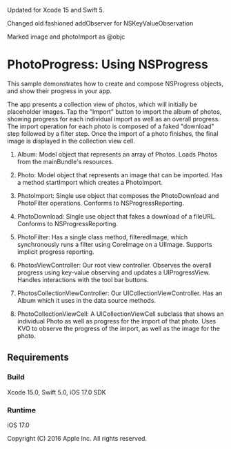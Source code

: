 Updated for Xcode 15 and Swift 5.

Changed old fashioned addObserver for NSKeyValueObservation

Marked image and photoImport as @objc 


# PhotoProgress: Using NSProgress

This sample demonstrates how to create and compose NSProgress objects, and show their progress in your app.

The app presents a collection view of photos, which will initially be placeholder images. Tap the "Import" button to import the album of photos, showing progress for each individual import as well as an overall progress. The import operation for each photo is composed of a faked "download" step followed by a filter step. Once the import of a photo finishes, the final image is displayed in the collection view cell.

1) Album: Model object that represents an array of Photos. Loads Photos from the mainBundle's resources.

2) Photo: Model object that represents an image that can be imported. Has a method startImport which creates a PhotoImport.

3) PhotoImport: Single use object that composes the PhotoDownload and PhotoFilter operations. Conforms to NSProgressReporting.

4) PhotoDownload: Single use object that fakes a download of a fileURL. Conforms to NSProgressReporting.

5) PhotoFilter: Has a single class method, filteredImage, which synchronously runs a filter using CoreImage on a UIImage. Supports implicit progress reporting.

6) PhotosViewController: Our root view controller. Observes the overall progress using key-value observing and updates a UIProgressView. Handles interactions with the tool bar buttons.

7) PhotosCollectionViewController: Our UICollectionViewController. Has an Album which it uses in the data source methods.

8) PhotoCollectionViewCell: A UICollectionViewCell subclass that shows an individual Photo as well as progress for the import of that photo. Uses KVO to observe the progress of the import, as well as the image for the photo.

## Requirements

### Build

Xcode 15.0, Swift 5.0, iOS 17.0 SDK

### Runtime

iOS 17.0

Copyright (C) 2016 Apple Inc. All rights reserved.
